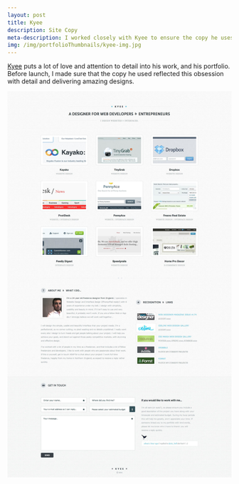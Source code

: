 ```yaml
---
layout: post
title: Kyee
description: Site Copy
meta-description: I worked closely with Kyee to ensure the copy he uses on his site matches the care he puts into this designs.
img: /img/portfolioThumbnails/kyee-img.jpg
---
```


[Kyee](http://kyee.co.uk) puts a lot of love and attention to detail into his work, and his portfolio. Before launch, I made sure that the copy he used reflected this obsession with detail and delivering amazing designs.

<img src="/img/portfolio/KYEE-A-Designer-For-Web-Developers-Entrepreneurs.jpg">
 